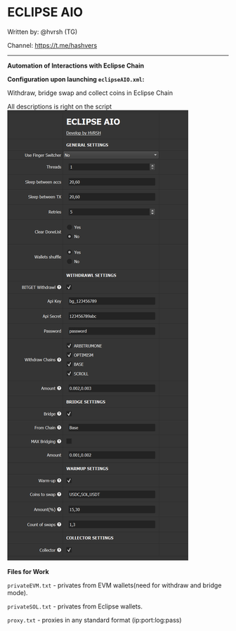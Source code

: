 # ECLIPSE AIO

Written by: @hvrsh (TG)

Channel: https://t.me/hashvers

---
**Automation of Interactions with Eclipse Chain**

**Configuration upon launching `eclipseAIO.xml`:**

Withdraw, bridge swap and collect coins in Eclipse Chain 

All descriptions is right on the script
![settings](img0.png)

**Files for Work**

`privateEVM.txt` - privates from EVM wallets(need for withdraw and bridge mode).

`privateSOL.txt` - privates from Eclipse wallets.

`proxy.txt` - proxies in any standard format (ip:port:log:pass)
